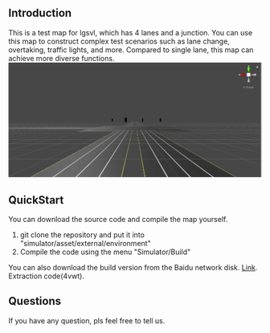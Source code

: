 ## Introduction
This is a test map for lgsvl, which has 4 lanes and a junction. You can use this map to construct complex test scenarios such as lane change, overtaking, traffic lights, and more. Compared to single lane, this map can achieve more diverse functions.  
![4laneroad](img/4laneroad.png)   

## QuickStart
You can download the source code and compile the map yourself.  
1. git clone the repository and put it into "simulator/asset/external/environment"  
2. Compile the code using the menu "Simulator/Build"  

You can also download the build version from the Baidu network disk. [Link](https://pan.baidu.com/s/1c3S8NHhUGkv-J9gj_WlHaQ). Extraction code(4vwt).  

## Questions
If you have any question, pls feel free to tell us.  

